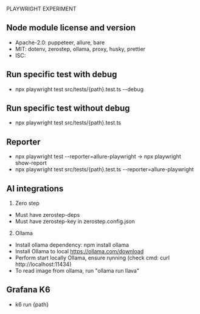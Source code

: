 PLAYWRIGHT EXPERIMENT

## Node module license and version
- Apache-2.0: puppeteer, allure, bare
- MIT: dotenv, zerostep, ollama, proxy, husky, prettier
- ISC: 

## Run specific test with debug
- npx playwright test src/tests/{path}.test.ts --debug

## Run specific test without debug
- npx playwright test src/tests/{path}.test.ts

## Reporter
- npx playwright test --reporter=allure-playwright -> npx playwright show-report
- npx playwright test src/tests/{path}.test.ts --reporter=allure-playwright

## AI integrations
1. Zero step
- Must have zerostep-deps
- Must have zerostep-key in zerostep.config.json
2. Ollama
- Install ollama dependency: npm install ollama
- Install Ollama to local https://ollama.com/download
- Perform start locally Ollama, ensure rụnning (check cmd: curl http://localhost:11434)
- To read image from ollama, run "ollama run llava"

## Grafana K6
- k6 run {path}